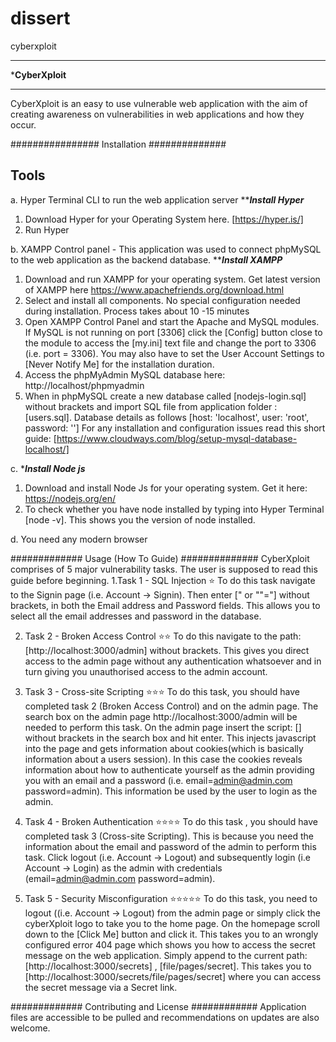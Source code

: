 # dissert
cyberxploit
********************************************
*****************CyberXploit****************
********************************************


CyberXploit is an easy to use vulnerable web application with the aim of creating awareness
on vulnerabilities in web applications and how they occur.



################ Installation ##############
## Tools
a. Hyper Terminal CLI to run the web application server
*********Install Hyper*******
1. Download Hyper for your Operating System here. [https://hyper.is/]
2. Run Hyper

b. XAMPP Control panel - This application was used to connect phpMySQL to the web application as the
backend database.
*********Install XAMPP*******
1. Download and run XAMPP for your operating system. Get latest version of XAMPP here https://www.apachefriends.org/download.html
2. Select and install all components. No special configuration needed during installation. Process takes about 10 -15 minutes
3. Open XAMPP Control Panel and start the Apache and MySQL modules. If MySQL is not running on
port [3306] click the [Config] button close to the module to access the [my.ini] text file and change the
port to 3306 (i.e. port = 3306). You may also have to set the User Account Settings to [Never Notify Me] for the
installation duration.
4. Access the phpMyAdmin MySQL database here: http://localhost/phpmyadmin
5. When in phpMySQL create a new database called [nodejs-login.sql] without brackets and import SQL file from application folder : [users.sql]. Database details as follows
[host: 'localhost', user: 'root', password: '']
For any installation and configuration issues read this short guide: [https://www.cloudways.com/blog/setup-mysql-database-localhost/]

c. ********Install Node js*******
1. Download and install Node Js for your operating system. Get it here: https://nodejs.org/en/
2. To check whether you have node installed by typing into Hyper Terminal [node -v]. This shows
you the version of node installed.

d. You need any modern browser




############# Usage (How To Guide) ##############
CyberXploit comprises of 5 major vulnerability tasks. The user is supposed to read this guide before
beginning.
1.Task 1 - SQL Injection ⭐
To do this task navigate to the Signin page (i.e. Account -> Signin). Then enter
[" or ""="] without brackets, in both the Email address and Password fields. This allows you to select
all the email addresses and password in the database.


2. Task 2 - Broken Access Control ⭐⭐
To do this navigate to the path: [http://localhost:3000/admin] without brackets. This gives you direct access to the
admin page without any authentication whatsoever and in turn giving you unauthorised access to the admin account.


3. Task 3 - Cross-site Scripting ⭐⭐⭐
To do this task, you should have completed task 2 (Broken Access Control) and on the admin page. The search box on the admin page
http://localhost:3000/admin will be needed to perform this task. On the admin page insert the script:
[<img src onerror="alert(document.cookies)">] without brackets in the search box and hit enter. This injects
javascript into the page and gets information about cookies(which is basically information about a users session).
 In this case the cookies reveals information about how to authenticate yourself as the admin providing you with
 an email and a password (i.e. email=admin@admin.com  password=admin). This information be used by the user
 to login as the admin.


4. Task 4 - Broken Authentication ⭐⭐⭐⭐
To do this task , you should have completed task 3 (Cross-site Scripting). This is because you need the information
about the email and password of the admin to perform this task. Click logout (i.e. Account -> Logout) and
subsequently login (i.e Account -> Login) as the admin with credentials (email=admin@admin.com  password=admin).

5. Task 5 - Security Misconfiguration ⭐⭐⭐⭐⭐
To do this task, you need to logout ((i.e. Account -> Logout) from the admin page or simply click the
cyberXploit logo to take you to the home page. On the homepage scroll down to the [Click Me] button and click it.
This takes you to an wrongly configured error 404 page which shows you how to access the secret message on the web application.
Simply append to the current path: [http://localhost:3000/secrets] , [file/pages/secret]. This takes you to
[http://localhost:3000/secrets/file/pages/secret] where you can access the secret message via a Secret link.





############# Contributing and License ############
Application files are accessible to be pulled and recommendations on updates are also welcome.
